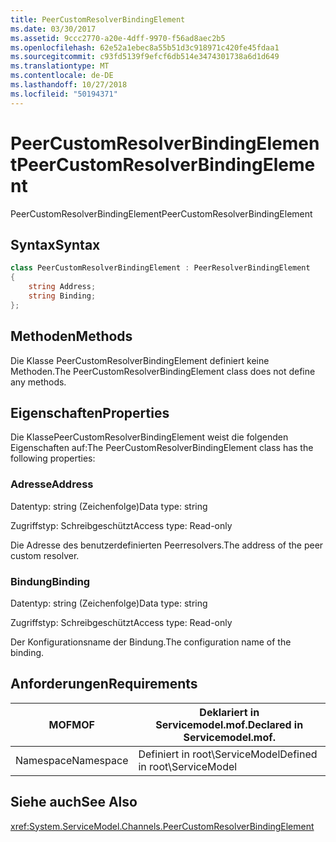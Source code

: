 ```yaml
---
title: PeerCustomResolverBindingElement
ms.date: 03/30/2017
ms.assetid: 9ccc2770-a20e-4dff-9970-f56ad8aec2b5
ms.openlocfilehash: 62e52a1ebec8a55b51d3c918971c420fe45fdaa1
ms.sourcegitcommit: c93fd5139f9efcf6db514e3474301738a6d1d649
ms.translationtype: MT
ms.contentlocale: de-DE
ms.lasthandoff: 10/27/2018
ms.locfileid: "50194371"
---
```

# <a name="peercustomresolverbindingelement"></a><span data-ttu-id="90d0a-102">PeerCustomResolverBindingElement</span><span class="sxs-lookup"><span data-stu-id="90d0a-102">PeerCustomResolverBindingElement</span></span>
<span data-ttu-id="90d0a-103">PeerCustomResolverBindingElement</span><span class="sxs-lookup"><span data-stu-id="90d0a-103">PeerCustomResolverBindingElement</span></span>  
  
## <a name="syntax"></a><span data-ttu-id="90d0a-104">Syntax</span><span class="sxs-lookup"><span data-stu-id="90d0a-104">Syntax</span></span>  
```csharp
class PeerCustomResolverBindingElement : PeerResolverBindingElement
{  
    string Address;
    string Binding;
};
```  
  
## <a name="methods"></a><span data-ttu-id="90d0a-105">Methoden</span><span class="sxs-lookup"><span data-stu-id="90d0a-105">Methods</span></span>  
 <span data-ttu-id="90d0a-106">Die Klasse PeerCustomResolverBindingElement definiert keine Methoden.</span><span class="sxs-lookup"><span data-stu-id="90d0a-106">The PeerCustomResolverBindingElement class does not define any methods.</span></span>  
  
## <a name="properties"></a><span data-ttu-id="90d0a-107">Eigenschaften</span><span class="sxs-lookup"><span data-stu-id="90d0a-107">Properties</span></span>  
 <span data-ttu-id="90d0a-108">Die KlassePeerCustomResolverBindingElement weist die folgenden Eigenschaften auf:</span><span class="sxs-lookup"><span data-stu-id="90d0a-108">The PeerCustomResolverBindingElement class has the following properties:</span></span>  
  
### <a name="address"></a><span data-ttu-id="90d0a-109">Adresse</span><span class="sxs-lookup"><span data-stu-id="90d0a-109">Address</span></span>  
 <span data-ttu-id="90d0a-110">Datentyp: string (Zeichenfolge)</span><span class="sxs-lookup"><span data-stu-id="90d0a-110">Data type: string</span></span>  
  
 <span data-ttu-id="90d0a-111">Zugriffstyp: Schreibgeschützt</span><span class="sxs-lookup"><span data-stu-id="90d0a-111">Access type: Read-only</span></span>  
  
 <span data-ttu-id="90d0a-112">Die Adresse des benutzerdefinierten Peerresolvers.</span><span class="sxs-lookup"><span data-stu-id="90d0a-112">The address of the peer custom resolver.</span></span>  
  
### <a name="binding"></a><span data-ttu-id="90d0a-113">Bindung</span><span class="sxs-lookup"><span data-stu-id="90d0a-113">Binding</span></span>  
 <span data-ttu-id="90d0a-114">Datentyp: string (Zeichenfolge)</span><span class="sxs-lookup"><span data-stu-id="90d0a-114">Data type: string</span></span>  
  
 <span data-ttu-id="90d0a-115">Zugriffstyp: Schreibgeschützt</span><span class="sxs-lookup"><span data-stu-id="90d0a-115">Access type: Read-only</span></span>  
  
 <span data-ttu-id="90d0a-116">Der Konfigurationsname der Bindung.</span><span class="sxs-lookup"><span data-stu-id="90d0a-116">The configuration name of the binding.</span></span>  
  
## <a name="requirements"></a><span data-ttu-id="90d0a-117">Anforderungen</span><span class="sxs-lookup"><span data-stu-id="90d0a-117">Requirements</span></span>  
  
|<span data-ttu-id="90d0a-118">MOF</span><span class="sxs-lookup"><span data-stu-id="90d0a-118">MOF</span></span>|<span data-ttu-id="90d0a-119">Deklariert in Servicemodel.mof.</span><span class="sxs-lookup"><span data-stu-id="90d0a-119">Declared in Servicemodel.mof.</span></span>|  
|---------|-----------------------------------|  
|<span data-ttu-id="90d0a-120">Namespace</span><span class="sxs-lookup"><span data-stu-id="90d0a-120">Namespace</span></span>|<span data-ttu-id="90d0a-121">Definiert in root\ServiceModel</span><span class="sxs-lookup"><span data-stu-id="90d0a-121">Defined in root\ServiceModel</span></span>|  
  
## <a name="see-also"></a><span data-ttu-id="90d0a-122">Siehe auch</span><span class="sxs-lookup"><span data-stu-id="90d0a-122">See Also</span></span>  
 <xref:System.ServiceModel.Channels.PeerCustomResolverBindingElement>

